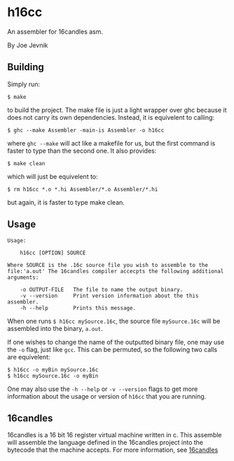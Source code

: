 h16cc
=====

An assembler for 16candles asm.

By Joe Jevnik


Building
--------

Simply run:

    $ make

to build the project. The make file is just a light wrapper over ghc because
it does not carry its own dependencies. Instead, it is equivelent to calling:

    $ ghc --make Assembler -main-is Assembler -o h16cc

where `ghc --make` will act like a makefile for us, but the first command is
faster to type than the second one. It also provides:

    $ make clean

which will just be equivelent to:

    $ rm h16cc *.o *.hi Assembler/*.o Assembler/*.hi

but again, it is faster to type make clean.

Usage
-----

    Usage:

        h16cc [OPTION] SOURCE

    Where SOURCE is the .16c source file you wish to assemble to the
    file:'a.out' The 16candles compiler accecpts the following additional
    arguments:

        -o OUTPUT-FILE   The file to name the output binary.
        -v --version     Print version information about the this assembler.
        -h --help        Prints this message.

When one runs `$ h16cc mySource.16c`, the source file `mySource.16c` will be
assembled into the binary, `a.out`.

If one wishes to change the name of the outputted binary file, one may use the
`-o` flag, just like `gcc`. This can be permuted, so the following two calls
are equivelent:

    $ h16cc -o myBin mySource.16c
    $ h16cc mySource.16c -o myBin

One may also use the `-h --help` or `-v --version` flags to get more information
about the usage or version of `h16cc` that you are running.

16candles
---------

16candles is a 16 bit 16 register virtual machine written in c.
This assemble will assemble the language defined in the 16candles project
into the bytecode that the machine accepts. For more information, see
[16candles](https://github.com/llllllllll/16c)
